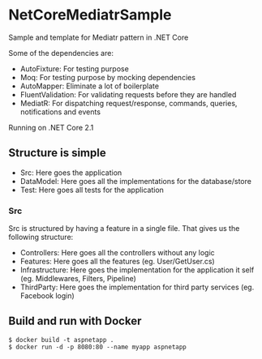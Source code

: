 # NetCoreMediatrSample
Sample and template for Mediatr pattern in .NET Core

Some of the  dependencies are:
 - AutoFixture: For testing purpose
 - Moq: For testing purpose by mocking dependencies
 - AutoMapper: Eliminate a lot of boilerplate
 - FluentValidation: For validating requests before they are handled
 - MediatR: For dispatching request/response, commands, queries, notifications and events

 Running on .NET Core 2.1
 
 ## Structure is simple
  - Src: Here goes the application
  - DataModel: Here goes all the implementations for the database/store
  - Test: Here goes all tests for the application
 
 ### Src
 Src is structured by having a feature in a single file. That gives us the following structure:
  - Controllers: Here goes all the controllers without any logic
  - Features: Here goes all the features (eg. User/GetUser.cs)
  - Infrastructure: Here goes the implementation for the application it self (eg. Middlewares, Filters, Pipeline)
  - ThirdParty: Here goes the implementation for third party services (eg. Facebook login)


## Build and run with Docker
```
$ docker build -t aspnetapp .
$ docker run -d -p 8080:80 --name myapp aspnetapp
```

